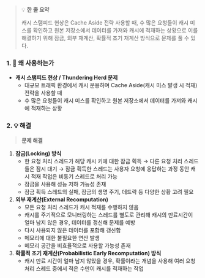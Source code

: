 > 💡 **한 줄 요약**
>
> 캐시 스탬피드 현상은 Cache Aside 전략 사용할 때, 수 많은 요청들이 캐시 미스를 확인하고 원본 저장소에서 데이터를 가져와 캐시에 적재하는 상황으로 이를 해결하기 위해 잠금, 외부 재계산, 확률적 조기 재계산 방식으로 문제를 풀 수 있다.

### 1. 🤔 왜 사용하는가

- **캐시 스탬피드 현상 / Thundering Herd 문제**
  - 대규모 트래픽 환경에서 캐시 운용하며 Cache Aside(캐시 미스 발생 시 적재) 전략을 사용할 때
  - 수 많은 요청들이 캐시 미스를 확인하고 원본 저장소에서 데이터를 가져와 캐시에 적재하는 상황

### 2. 💡 해결

> **문제 해결**

1. **잠금(Locking) 방식**
   - 한 요청 처리 스레드가 해당 캐시 키에 대한 잠금 획득
     → 다른 요청 처리 스레드들은 잠시 대기
     → 잠금 획득한 스레드는 사용자 요청에 응답하는 과정 동안
     캐시 적재 작업은 비동기 스레드로 처리 가능
   - 잠금을 사용해 성능 저하 가능성 존재
   - 잠금 획득 스레드의 실패, 잠금의 생명 주기, 데드락 등 다양한 상황 고려 필요
2. **외부 재계산(External Recomputation)**
   - 모든 요청 처리 스레드가 캐시 적재를 수행하지 않음
   - 캐시를 주기적으로 모니터링하는 스레드를 별도로 관리해 캐시의 만료시간이 얼마 남지 않은 경우, 데이터를 갱신해 문제를 예방
   - 다시 사용되지 않은 데이터를 포함해 갱신함
   - 메모리에 대한 불필요한 연산 발생
   - 메모리 공간을 비효율적으로 사용할 가능성 존재
3. **확률적 조기 재계산(Probabilistic Early Recomputation) 방식**
   - 캐시 만료 시간이 얼마 남지 않았을 경우, 확률이라는 개념을 사용해 여러 요청 처리 스레드 중에서 적은 수만이 캐시를 적재하는 작업
